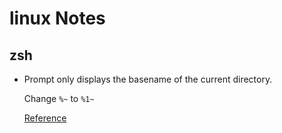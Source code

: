 # linux Notes

## zsh
  * Prompt only displays the basename of the current directory.
  
    Change `%~` to `%1~`
    
    [Reference](http://zsh.sourceforge.net/Doc/Release/Prompt-Expansion.html) 

